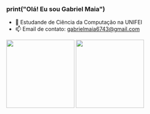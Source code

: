 ### print("Olá! Eu sou Gabriel Maia")

- 🔭 Estudande de Ciência da Computação na UNIFEI
- 📫 Email de contato: gabrielmaia6743@gmail.com

<div>
  <img height="180em" src="https://github-readme-stats.vercel.app/api?username=ConsidereSeGerenciado&show_icons=true&theme=transparent"/>
  <img height="180em" src="https://github-readme-stats.vercel.app/api/top-langs/?username=ConsidereSeGerenciado&layout=compact&theme=transparent"/>
</div>

<div>
  
</div>

